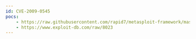 ```yaml
---
id: CVE-2009-0545
pocs:
    - https://raw.githubusercontent.com/rapid7/metasploit-framework/master/modules/exploits/unix/webapp/zeroshell_exec.rb
    - https://www.exploit-db.com/raw/8023
---
```

